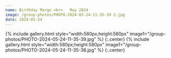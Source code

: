 ```yaml
---
name: Birthday Margo <br>   May 2024
image: /group-photos/PHOTO-2024-05-24-11-35-39 2.jpg
date: 2024-05-24
---
```


{% include gallery.html style="width:580px;height:580px" image1="/group-photos/PHOTO-2024-05-24-11-35-39.jpg" %} {:.center}
{% include gallery.html style="width:580px;height:580px" image1="/group-photos/PHOTO-2024-05-24-11-35-38.jpg" %} {:.center}

